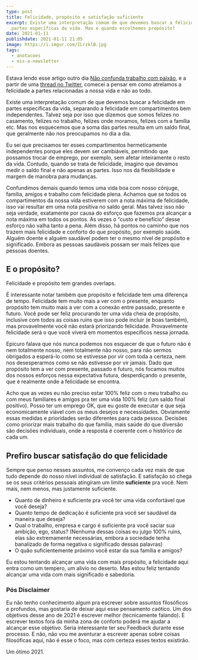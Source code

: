 ```yaml
---
type: post
title: Felicidade, propósito e satisfação suficiente
excerpt: Existe uma interpretação comum de que devemos buscar a felicidade em
  partes específicas da vida. Mas e quando escolhemos propósito?
date: 2021-01-11
publishdate: 2021-01-11 21:05
image: https://i.imgur.com/ILrzklB.jpg
tags:
  - anotacoes
  - eis-a-newsletter
---
```

Estava lendo esse artigo outro dia [Não confunda trabalho com paixão](https://braziljournal.com/nao-confunda-trabalho-com-paixao-diz-scott-galloway), e a partir de uma [thread no Twitter](https://twitter.com/diegoeis/status/1344114686984241152?s=21), comecei a pensar em como atrelamos a felicidade a partes relacionadas a nossa vida e não ao todo.

Existe uma interpretação comum de que devemos buscar a felicidade em partes específicas da vida, separando a felicidade em compartimentos bem independentes. Talvez seja por isso que dizemos que somos felizes no casamento, felizes no trabalho, felizes onde moramos, felizes com a família etc. Mas nos esquecemos que a soma das partes resulta em um saldo final, que geralmente não nos preocupamos no dia a dia.

Eu sei que precisamos ter esses compartimentos hermeticamente independentes porque eles devem ser cambiáveis, permitindo que possamos trocar de emprego, por exemplo, sem afetar inteiramente o resto  da vida. Contudo, quando se trata de felicidade, imagino que devamos medir o saldo final e não apenas as partes. Isso nos dá flexibilidade e margem de manobra para mudanças.

Confundimos demais quando temos uma vida boa com nosso cônjuge, família, amigos e trabalho com felicidade plena. Achamos que se todos os compartimentos da nossa vida estiverem com a nota máxima de felicidade, isso vai resultar em uma nota positiva no saldo geral. Mas talvez isso não seja verdade, exatamente por causa do esforço que fazemos pra alcançar a nota máxima em todos os pontos. As vezes o “custo e benefício” desse esforço não valha tanto a pena. Além disso, há pontos no caminho que nos trazem mais felicidade e conforto do que propósito, por exemplo saúde. Alguém doente e alguém saudável podem ter o mesmo nível de propósito e significado. Embora as pessoas saudáveis possam ser mais felizes que pessoas doentes. 

## **E o propósito?**

Felicidade e propósito tem grandes overlaps. 

É interessante notar também que propósito e felicidade tem uma diferença de tempo. Felicidade tem muito mais a ver com o presente, enquanto propósito tem muito mais a ver com a conexão entre passado, presente e futuro. Você pode ser feliz procurando ter uma vida cheia de propósito, inclusive com todos as coisas ruins que isso pode incluir (e boas também), mas provavelmente você não estará priorizando felicidade. Provavelmente felicidade será o que você viverá em momentos específicos nessa jornada.

Epicuro falava que nós nunca podemos nos esquecer de que o futuro não é nem totalmente nosso, nem totalmente não nosso, para não sermos obrigados a esperá-lo como se estivesse por vir com toda a certeza, nem nos desesperarmos como se não estivesse por vir jamais. Dado que propósito tem a ver com presente, passado e futuro, nós focamos muitos dos nossos esforços nessa expectativa futura, desperdiçando o presente, que é realmente onde a felicidade se encontra.

Acho que as vezes eu não preciso estar 100% feliz com o meu trabalho ou com meus familiares e amigos pra ter uma vida 100% feliz (um saldo final positivo). Posso ter um emprego OK, que eu goste de executar e que seja economicamente viável com os meus desejos e necessidades. Obviamente essas medidas e prioridades serão diferentes para cada pessoa. Decisões como priorizar mais trabalho do que família, mais saúde do que diversão são decisões individuais, onde a resposta é coerente com o histórico de cada um.

## **Prefiro buscar satisfação do que felicidade**

Sempre que penso nesses assuntos, me convenço cada vez mais de que tudo depende do nosso nível individual de satisfação. E satisfação só chega se os seus critérios pessoais atingiram um limite **suficiente** pra você. Nem mais, nem menos, mas justamente suficiente. 

* Quanto de dinheiro é suficiente pra você ter uma vida confortável que você deseja?
* Quanto tempo de dedicação é suficiente pra você ser saudável da maneira que deseja?
* Qual o trabalho, empresa e cargo é suficiente pra você saciar sua ambição, ego, status? (Nenhuma dessas coisas eu julgo 100% ruins, elas são extremamente necessárias, embora a sociedade tenha banalizado de forma negativa o significado dessas palavras)
* O quão suficientemente próximo você estar da sua família e amigos?

Eu estou tentando alcançar uma vida com mais propósito, a felicidade aqui entra como um tempero, um alívio no deserto. Mas estou feliz tentando alcançar uma vida com mais significado e sabedoria. 

### Pós Disclaimer

Eu não tenho conhecimento algum pra escrever sobre assuntos filosóficos e profundos, mas gostaria de deixar aqui esse pensamento caótico. Um dos objetivos desse ano de 2021 é escrever melhor (tecnicamente falando). E escrever textos fora da minha zona de conforto poderá me ajudar a alcançar esse objetivo. Seria interessante ter seu Feedback durante esse processo. E não, não vou me aventurar a escrever apenas sobre coisas filosóficas aqui, não é esse o foco, mas com certeza esses textos existirão. 

Um ótimo 2021.